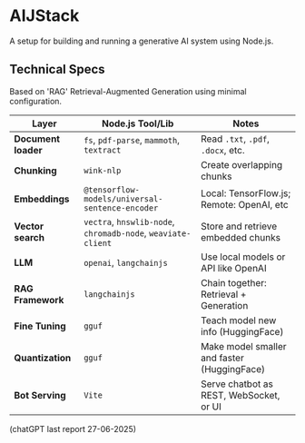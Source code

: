 # AIJStack

A setup for building and running a generative AI system using Node.js.

## Technical Specs

Based on 'RAG' Retrieval-Augmented Generation using minimal configuration.

| Layer               | Node.js Tool/Lib                                             | Notes                                       |
| ------------------- | ------------------------------------------------------------ | ------------------------------------------- |
|**Document loader**  | `fs`, `pdf-parse`, `mammoth`, `textract`                     | Read `.txt`, `.pdf`, `.docx`, etc.          |
| **Chunking**        | `wink-nlp`                                                   | Create overlapping chunks                   |
| **Embeddings**      | `@tensorflow-models/universal-sentence-encoder`              | Local: TensorFlow\.js; Remote: OpenAI, etc  |
| **Vector search**   | `vectra`, `hnswlib-node`, `chromadb-node`, `weaviate-client` | Store and retrieve embedded chunks          |
| **LLM**             | `openai`, `langchainjs`                                      | Use local models or API like OpenAI         |
| **RAG Framework**   | `langchainjs`                                                | Chain together: Retrieval + Generation      |
| **Fine Tuning**     | `gguf`                                                       | Teach model new info (HuggingFace)          |
| **Quantization**    | `gguf`                                                       | Make model smaller and faster (HuggingFace) |
| **Bot Serving**     | `Vite`                                                       | Serve chatbot as REST, WebSocket, or UI     |

(chatGPT last report 27-06-2025)
